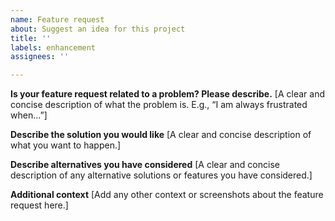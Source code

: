 ```yaml
---
name: Feature request
about: Suggest an idea for this project
title: ''
labels: enhancement
assignees: ''

---
```


**Is your feature request related to a problem?  Please describe.**
[A clear and concise description of what the problem is. E.g., “I am always frustrated when...”]

**Describe the solution you would like**
[A clear and concise description of what you want to happen.]

**Describe alternatives you have considered**
[A clear and concise description of any alternative solutions or features you have considered.]

**Additional context**
[Add any other context or screenshots about the feature request here.]
